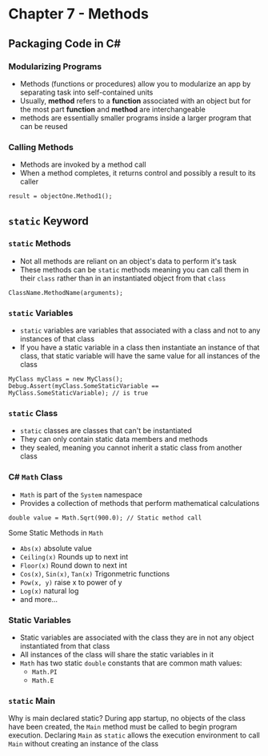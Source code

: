 # Chapter 7 - Methods #

## Packaging Code in C# ##

### Modularizing Programs ###

* Methods (functions or procedures) allow you to modularize an app by separating task into self-contained units
* Usually, **method** refers to a **function** associated with an object but for the most part **function** and **method** are interchangeable
* methods are essentially smaller programs inside a larger program that can be reused

### Calling Methods ###

* Methods are invoked by a method call
* When a method completes, it returns control and possibly a result to its caller

```[C#]
result = objectOne.Method1();
```

## `static` Keyword ##

### `static` Methods ###

* Not all methods are reliant on an object's data to perform it's task
* These methods can be `static` methods meaning you can call them in their `class` rather than in an instantiated object from that `class`

```[C#]
ClassName.MethodName(arguments);
```

### `static` Variables ###

* `static` variables are variables that associated with a class and not to any instances of that class
* If you have a static variable in a class then instantiate an instance of that class, that static variable will have the same value for all instances of the class

```[C#]
MyClass myClass = new MyClass();
Debug.Assert(myClass.SomeStaticVariable == MyClass.SomeStaticVariable); // is true
```

### `static` Class ###

* `static` classes are classes that can't be instantiated
* They can only contain static data members and methods
* they sealed, meaning you cannot inherit a static class from another class

### C# `Math` Class ###

* `Math` is part of the `System` namespace
* Provides a collection of methods that perform mathematical calculations

```[C#]
double value = Math.Sqrt(900.0); // Static method call
```

Some Static Methods in `Math`

* `Abs(x)` absolute value
* `Ceiling(x)` Rounds up to next int
* `Floor(x)` Round down to next int
* `Cos(x)`, `Sin(x)`, `Tan(x)` Trigonmetric functions
* `Pow(x, y)` raise x to power of y
* `Log(x)` natural log
* and more...

### Static Variables ###

* Static variables are associated with the class they are in not any object instantiated from that class
* All instances of the class will share the static variables in it
* `Math` has two static `double` constants that are common math values:
  * `Math.PI`
  * `Math.E`

### `static` Main ###

Why is main declared static?
During app startup, no objects of the class have been created, the `Main` method must be called to begin program execution.
Declaring `Main` as `static` allows the execution environment to call `Main` without creating an instance of the class

